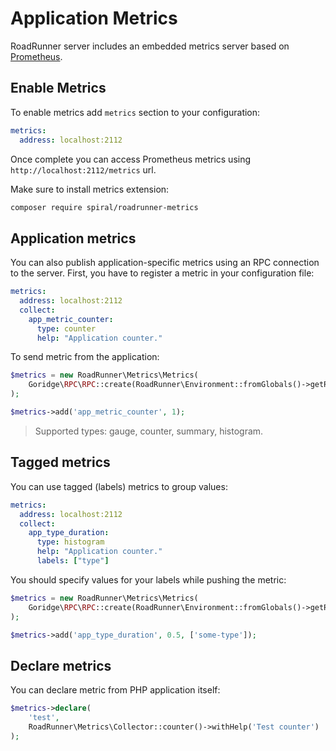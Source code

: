 # Application Metrics

RoadRunner server includes an embedded metrics server based on [Prometheus](https://prometheus.io/).

## Enable Metrics

To enable metrics add `metrics` section to your configuration:

```yaml
metrics:
  address: localhost:2112
```

Once complete you can access Prometheus metrics using `http://localhost:2112/metrics` url.

Make sure to install metrics extension:

```bash
composer require spiral/roadrunner-metrics
```

## Application metrics

You can also publish application-specific metrics using an RPC connection to the server. First, you have to register a metric in your
configuration file:

```yaml
metrics:
  address: localhost:2112
  collect:
    app_metric_counter:
      type: counter
      help: "Application counter."
```

To send metric from the application:

```php
$metrics = new RoadRunner\Metrics\Metrics(
    Goridge\RPC\RPC::create(RoadRunner\Environment::fromGlobals()->getRPCAddress())
);

$metrics->add('app_metric_counter', 1);
```

> Supported types: gauge, counter, summary, histogram.

## Tagged metrics

You can use tagged (labels) metrics to group values:

```yaml
metrics:
  address: localhost:2112
  collect:
    app_type_duration:
      type: histogram
      help: "Application counter."
      labels: ["type"]
```

You should specify values for your labels while pushing the metric:

```php
$metrics = new RoadRunner\Metrics\Metrics(
    Goridge\RPC\RPC::create(RoadRunner\Environment::fromGlobals()->getRPCAddress())
);

$metrics->add('app_type_duration', 0.5, ['some-type']);
```

## Declare metrics

You can declare metric from PHP application itself:

```php
$metrics->declare(
    'test',
    RoadRunner\Metrics\Collector::counter()->withHelp('Test counter')
);
```
